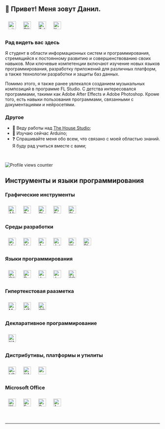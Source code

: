 ## 👋 Привет! Меня зовут Данил.

<a href="https://github.com/rizeshawty" target="_blank"><img style="margin: 10px" src="https://img.shields.io/badge/github-%2324292e.svg?&style=for-the-badge&logo=github&logoColor=white" alt="github" height="25" /></a>
<a href="https://vk.com/id605793875" target="_blank"><img style="margin: 10px" src="https://upload.wikimedia.org/wikipedia/commons/f/f3/VK_Compact_Logo_%282021-present%29.svg" alt="ВКонтакте" height="25" /></a>
<a href="https://t.me/ispbdd" target="_blank"><img style="margin: 10px" src="https://upload.wikimedia.org/wikipedia/commons/8/83/Telegram_2019_Logo.svg" alt="Telegram" height="25" /></a>
<a href="https://kwork.ru/user/ispbdd" target="_blank"><img style="margin: 10px" src="https://encrypted-tbn0.gstatic.com/images?q=tbn:ANd9GcSvtLnAl5KrUyZrEUUZL1brCd6U5-jT2Ho8iwM1PTEpVF30hx4j8Ghxsm5sMjnvqbxas18&usqp=CAU" alt="Kwork" height="25" /></a>

### Рад видеть вас здесь

Я студент в области информационных систем и программирования, стремящийся к постоянному развитию и совершенствованию своих навыков. Мои ключевые компетенции включают изучение новых языков программирования, разработку приложений для различных платформ, а также технологии разработки и защиты баз данных.

Помимо этого, я также ранее увлекался созданием музыкальных композиций в программе FL Studio. С детства интересовался программами, такими как Adobe After Effects и Adobe Photoshop. Кроме того, есть навыки пользования программами, связанными с документациями и нейросетями.

### Другое
- 🔭 Веду работы над [The House Studio](https://github.com/rizeshawty/The-House-Studio);
- 🌱 Изучаю сейчас Arduino;
- ❓ Спрашивайте меня обо всем, что связано с моей областью знаний. Я буду рад учиться вместе с вами;

<br/>

![Profile views counter](https://komarev.com/ghpvc/?username=rizeshawty&&style=flat-square)

## Инструменты и языки программирования

### Графические инструменты
<a href="https://wikipedia.org/wiki/Adobe_After_Effects" target="_blank"><img style="margin: 10px" src="https://upload.wikimedia.org/wikipedia/commons/thumb/c/cb/Adobe_After_Effects_CC_icon.svg/1200px-Adobe_After_Effects_CC_icon.svg.png" alt="After Effects" height="25" /></a>
<a href="https://wikipedia.org/wiki/Adobe_Premiere_Pro" target="_blank"><img style="margin: 10px" src="https://upload.wikimedia.org/wikipedia/commons/thumb/4/40/Adobe_Premiere_Pro_CC_icon.svg/1024px-Adobe_Premiere_Pro_CC_icon.svg.png" alt="Premiere Pro" height="25" /></a>
<a href="https://wikipedia.org/wiki/Adobe_Photoshop" target="_blank"><img style="margin: 10px" src="https://upload.wikimedia.org/wikipedia/commons/thumb/a/af/Adobe_Photoshop_CC_icon.svg/1024px-Adobe_Photoshop_CC_icon.svg.png" alt="Photoshop" height="25" /></a>
<a href="https://wikipedia.org/wiki/Figma" target="_blank"><img style="margin: 10px" src="https://upload.wikimedia.org/wikipedia/commons/thumb/3/33/Figma-logo.svg/64px-Figma-logo.svg.png" alt="Figma" height="25" /></a>
<a href="https://wikipedia.org/wiki/SketchUp" target="_blank"><img style="margin: 10px" src="https://upload.wikimedia.org/wikipedia/commons/4/4e/SketchUp_Logo_2020.svg" alt="SketchUp" height="25" /></a>

### Среды разработки
<a href="https://wikipedia.org/wiki/Microsoft_Visual_Studio" target="_blank"><img style="margin: 10px" src="https://upload.wikimedia.org/wikipedia/commons/1/19/Visual_Studio_2012_logo_and_wordmark.svg" alt="Visual Studio" height="25" /></a>
<a href="https://wikipedia.org/wiki/Visual_Studio_Code" target="_blank"><img style="margin: 10px" src="https://upload.wikimedia.org/wikipedia/commons/thumb/9/9a/Visual_Studio_Code_1.35_icon.svg/1024px-Visual_Studio_Code_1.35_icon.svg.png" alt="Visual Studio Code" height="25" /></a>
<a href="https://wikipedia.org/wiki/Arduino" target="_blank"><img style="margin: 10px" src="https://profilinator.rishav.dev/skills-assets/arduino.png" alt="Arduino" height="25" /></a>
<a href="https://wikipedia.org/wiki/JetBrains" target="_blank"><img style="margin: 10px" src="https://upload.wikimedia.org/wikipedia/commons/thumb/2/2d/JetBrains_company_logo.svg/1920px-JetBrains_company_logo.svg.png" alt="JetBrains" height="25" /></a>
<a href="https://wikipedia.org/wiki/WordPress" target="_blank"><img style="margin: 10px" src="https://upload.wikimedia.org/wikipedia/commons/9/98/WordPress_blue_logo.svg" alt="WordPress" height="25" /></a>
<a href="https://wikipedia.org/wiki/DbForge_Studio_for_MySQL" target="_blank"><img style="margin: 10px" src="https://i0.wp.com/logon-int.com/wp-content/uploads/2019/01/dbforge-studio-for-sql-server-logo.png?fit=300%2C300&ssl=1" alt="DbForge" height="25" /></a>

### Языки программирования
<a href="https://wikipedia.org/wiki/C_Sharp" target="_blank"><img style="margin: 10px" src="https://upload.wikimedia.org/wikipedia/commons/thumb/d/d2/C_Sharp_Logo_2023.svg/1024px-C_Sharp_Logo_2023.svg.png" alt="C#" height="25" /></a>
<a href="https://wikipedia.org/wiki/Python_(programming_language)" target="_blank"><img style="margin: 10px" src="https://upload.wikimedia.org/wikipedia/commons/thumb/c/c3/Python-logo-notext.svg/1200px-Python-logo-notext.svg.png" alt="Python" height="25" /></a>
<a href="https://wikipedia.org/wiki/JavaScript" target="_blank"><img style="margin: 10px" src="https://upload.wikimedia.org/wikipedia/commons/thumb/9/99/Unofficial_JavaScript_logo_2.svg/1024px-Unofficial_JavaScript_logo_2.svg.png" alt="JavaScript" height="25" /></a>
<a href="https://wikipedia.org/wiki/Java" target="_blank"><img style="margin: 10px" src="https://upload.wikimedia.org/wikipedia/commons/thumb/5/5d/Duke_%28Java_mascot%29_waving.svg/800px-Duke_%28Java_mascot%29_waving.svg.png" alt="Java" height="25" /></a>
<a href="https://wikipedia.org/wiki/SQL" target="_blank"><img style="margin: 10px" src="https://upload.wikimedia.org/wikipedia/commons/8/87/Sql_data_base_with_logo.png" alt="SQL" height="25" /></a>

### Гипертекстовая раазметка
<a href="https://wikipedia.org/wiki/Markdown" target="_blank"><img style="margin: 10px" src="https://upload.wikimedia.org/wikipedia/commons/thumb/4/48/Markdown-mark.svg/1920px-Markdown-mark.svg.png" alt="MarkDown" height="25" /></a>
<a href="https://wikipedia.org/wiki/HTML5" target="_blank"><img style="margin: 10px" src="https://upload.wikimedia.org/wikipedia/commons/3/38/HTML5_Badge.svg" alt="HTML5" height="25" /></a>
<a href="https://wikipedia.org/wiki/CSS" target="_blank"><img style="margin: 10px" src="https://upload.wikimedia.org/wikipedia/commons/6/62/CSS3_logo.svg" alt="CSS3" height="25" /></a>

### Декларативное программирование
<a href="https://wikipedia.org/wiki/XAML" target="_blank"><img style="margin: 10px" src="https://user-images.githubusercontent.com/16964652/66596008-f4e3ed80-eb50-11e9-9a8a-3e9a5adf4d7c.png" alt="XAML" height="25" /></a>

### Дистрибутивы, платформы и утилиты
<a href="https://wikipedia.org/wiki/.NET_Framework" target="_blank"><img style="margin: 10px" src="https://upload.wikimedia.org/wikipedia/commons/7/7d/Microsoft_.NET_logo.svg" alt=".NET" height="25" /></a>
<a href="https://wikipedia.org/wiki/XAMPP" target="_blank"><img style="margin: 10px" src="https://www.apachefriends.org/images/xampp-logo-ac950edf.svg" alt="XAMPP" height="25" /></a>
<a href="https://ngrok.com/" target="_blank"><img style="margin: 10px" src="https://cdn.prod.website-files.com/63ed4bc7a4b189da942a6b8c/6411ffa14c60dbe1848fafff_Frame%202.svg" alt="ngrok" height="25" /></a>

### Microsoft Office
<a href="https://wikipedia.org/wiki/Microsoft_Word" target="_blank"><img style="margin: 10px" src="https://upload.wikimedia.org/wikipedia/commons/f/fd/Microsoft_Office_Word_%282019%E2%80%93present%29.svg" alt="Word" height="25" /></a>
<a href="https://wikipedia.org/wiki/Microsoft_Excel" target="_blank"><img style="margin: 10px" src="https://upload.wikimedia.org/wikipedia/commons/3/34/Microsoft_Office_Excel_%282019%E2%80%93present%29.svg" alt="Excel" height="25" /></a>
<a href="https://wikipedia.org/wiki/Microsoft_PowerPoint" target="_blank"><img style="margin: 10px" src="https://upload.wikimedia.org/wikipedia/commons/0/0d/Microsoft_Office_PowerPoint_%282019%E2%80%93present%29.svg" alt="PowerPoint" height="25" /></a>
<a href="https://wikipedia.org/wiki/Microsoft_Access" target="_blank"><img style="margin: 10px" src="https://upload.wikimedia.org/wikipedia/commons/f/f1/Microsoft_Office_Access_%282019-present%29.svg" alt="Access" height="25" /></a>

<br/>

----
